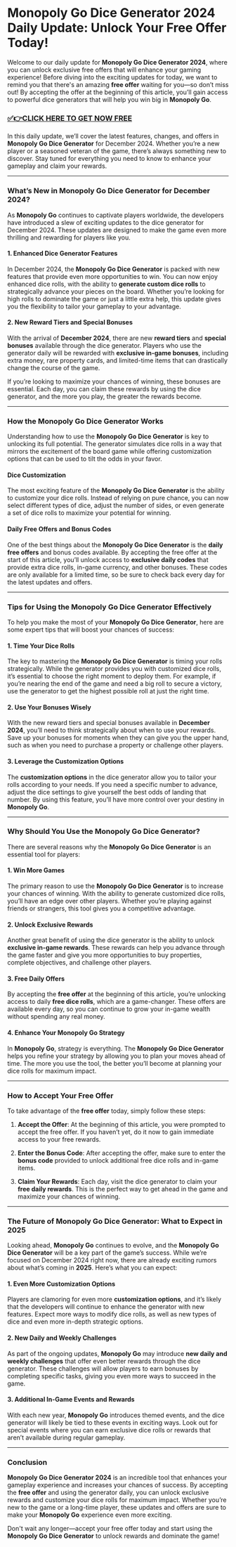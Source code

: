 # Monopoly Go Dice Generator 2024 Daily Update: Unlock Your Free Offer Today!

Welcome to our daily update for **Monopoly Go Dice Generator 2024**, where you can unlock exclusive free offers that will enhance your gaming experience! Before diving into the exciting updates for today, we want to remind you that there's an amazing **free offer** waiting for you—so don’t miss out! By accepting the offer at the beginning of this article, you’ll gain access to powerful dice generators that will help you win big in **Monopoly Go**.

### [✅👉CLICK HERE TO GET NOW FREE](https://freeforyou.xyz/monopoly/go/)

In this daily update, we’ll cover the latest features, changes, and offers in **Monopoly Go Dice Generator** for December 2024. Whether you’re a new player or a seasoned veteran of the game, there’s always something new to discover. Stay tuned for everything you need to know to enhance your gameplay and claim your rewards.

---

### **What’s New in Monopoly Go Dice Generator for December 2024?**

As **Monopoly Go** continues to captivate players worldwide, the developers have introduced a slew of exciting updates to the dice generator for December 2024. These updates are designed to make the game even more thrilling and rewarding for players like you.

#### **1. Enhanced Dice Generator Features**

In December 2024, the **Monopoly Go Dice Generator** is packed with new features that provide even more opportunities to win. You can now enjoy enhanced dice rolls, with the ability to **generate custom dice rolls** to strategically advance your pieces on the board. Whether you’re looking for high rolls to dominate the game or just a little extra help, this update gives you the flexibility to tailor your gameplay to your advantage.

#### **2. New Reward Tiers and Special Bonuses**

With the arrival of **December 2024**, there are new **reward tiers** and **special bonuses** available through the dice generator. Players who use the generator daily will be rewarded with **exclusive in-game bonuses**, including extra money, rare property cards, and limited-time items that can drastically change the course of the game. 

If you’re looking to maximize your chances of winning, these bonuses are essential. Each day, you can claim these rewards by using the dice generator, and the more you play, the greater the rewards become.

---

### **How the Monopoly Go Dice Generator Works**

Understanding how to use the **Monopoly Go Dice Generator** is key to unlocking its full potential. The generator simulates dice rolls in a way that mirrors the excitement of the board game while offering customization options that can be used to tilt the odds in your favor.

#### **Dice Customization**

The most exciting feature of the **Monopoly Go Dice Generator** is the ability to customize your dice rolls. Instead of relying on pure chance, you can now select different types of dice, adjust the number of sides, or even generate a set of dice rolls to maximize your potential for winning.

#### **Daily Free Offers and Bonus Codes**

One of the best things about the **Monopoly Go Dice Generator** is the **daily free offers** and bonus codes available. By accepting the free offer at the start of this article, you’ll unlock access to **exclusive daily codes** that provide extra dice rolls, in-game currency, and other bonuses. These codes are only available for a limited time, so be sure to check back every day for the latest updates and offers.

---

### **Tips for Using the Monopoly Go Dice Generator Effectively**

To help you make the most of your **Monopoly Go Dice Generator**, here are some expert tips that will boost your chances of success:

#### **1. Time Your Dice Rolls**

The key to mastering the **Monopoly Go Dice Generator** is timing your rolls strategically. While the generator provides you with customized dice rolls, it’s essential to choose the right moment to deploy them. For example, if you’re nearing the end of the game and need a big roll to secure a victory, use the generator to get the highest possible roll at just the right time.

#### **2. Use Your Bonuses Wisely**

With the new reward tiers and special bonuses available in **December 2024**, you’ll need to think strategically about when to use your rewards. Save up your bonuses for moments when they can give you the upper hand, such as when you need to purchase a property or challenge other players.

#### **3. Leverage the Customization Options**

The **customization options** in the dice generator allow you to tailor your rolls according to your needs. If you need a specific number to advance, adjust the dice settings to give yourself the best odds of landing that number. By using this feature, you’ll have more control over your destiny in **Monopoly Go**.

---

### **Why Should You Use the Monopoly Go Dice Generator?**

There are several reasons why the **Monopoly Go Dice Generator** is an essential tool for players:

#### **1. Win More Games**

The primary reason to use the **Monopoly Go Dice Generator** is to increase your chances of winning. With the ability to generate customized dice rolls, you’ll have an edge over other players. Whether you’re playing against friends or strangers, this tool gives you a competitive advantage.

#### **2. Unlock Exclusive Rewards**

Another great benefit of using the dice generator is the ability to unlock **exclusive in-game rewards**. These rewards can help you advance through the game faster and give you more opportunities to buy properties, complete objectives, and challenge other players.

#### **3. Free Daily Offers**

By accepting the **free offer** at the beginning of this article, you’re unlocking access to daily **free dice rolls**, which are a game-changer. These offers are available every day, so you can continue to grow your in-game wealth without spending any real money.

#### **4. Enhance Your Monopoly Go Strategy**

In **Monopoly Go**, strategy is everything. The **Monopoly Go Dice Generator** helps you refine your strategy by allowing you to plan your moves ahead of time. The more you use the tool, the better you’ll become at planning your dice rolls for maximum impact.

---

### **How to Accept Your Free Offer**

To take advantage of the **free offer** today, simply follow these steps:

1. **Accept the Offer**: At the beginning of this article, you were prompted to accept the free offer. If you haven’t yet, do it now to gain immediate access to your free rewards.
   
2. **Enter the Bonus Code**: After accepting the offer, make sure to enter the **bonus code** provided to unlock additional free dice rolls and in-game items.

3. **Claim Your Rewards**: Each day, visit the dice generator to claim your **free daily rewards**. This is the perfect way to get ahead in the game and maximize your chances of winning.

---

### **The Future of Monopoly Go Dice Generator: What to Expect in 2025**

Looking ahead, **Monopoly Go** continues to evolve, and the **Monopoly Go Dice Generator** will be a key part of the game’s success. While we’re focused on December 2024 right now, there are already exciting rumors about what’s coming in **2025**. Here’s what you can expect:

#### **1. Even More Customization Options**

Players are clamoring for even more **customization options**, and it’s likely that the developers will continue to enhance the generator with new features. Expect more ways to modify dice rolls, as well as new types of dice and even more in-depth strategic options.

#### **2. New Daily and Weekly Challenges**

As part of the ongoing updates, **Monopoly Go** may introduce **new daily and weekly challenges** that offer even better rewards through the dice generator. These challenges will allow players to earn bonuses by completing specific tasks, giving you even more ways to succeed in the game.

#### **3. Additional In-Game Events and Rewards**

With each new year, **Monopoly Go** introduces themed events, and the dice generator will likely be tied to these events in exciting ways. Look out for special events where you can earn exclusive dice rolls or rewards that aren’t available during regular gameplay.

---

### **Conclusion**

**Monopoly Go Dice Generator 2024** is an incredible tool that enhances your gameplay experience and increases your chances of success. By accepting the **free offer** and using the generator daily, you can unlock exclusive rewards and customize your dice rolls for maximum impact. Whether you’re new to the game or a long-time player, these updates and offers are sure to make your **Monopoly Go** experience even more exciting.

Don't wait any longer—accept your free offer today and start using the **Monopoly Go Dice Generator** to unlock rewards and dominate the game!

